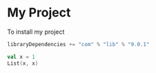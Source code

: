 # My Project

To install my project
```scala
libraryDependencies += "com" % "lib" % "9.0.1"
```

```scala mdoc
val x = 1
List(x, x)
```
